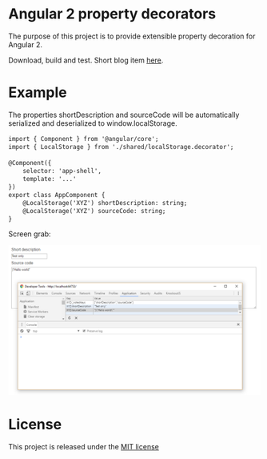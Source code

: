 # Angular 2 property decorators
The purpose of this project is to provide extensible property decoration for Angular 2. 

Download, build and test. Short blog item [here](http://tb-it.blogspot.co.nz/2016/10/angular-2-using-decorators-for-property.html).

# Example

The properties shortDescription and sourceCode will be automatically serialized and deserialized to window.localStorage.

    import { Component } from '@angular/core';
    import { LocalStorage } from './shared/localStorage.decorator';

    @Component({
        selector: 'app-shell',
        template: '...'
    })
    export class AppComponent {
        @LocalStorage('XYZ') shortDescription: string;
        @LocalStorage('XYZ') sourceCode: string;
    }

Screen grab:

![](blog-image.PNG)

# License
This project is released under the [MIT license](https://opensource.org/licenses/MIT)